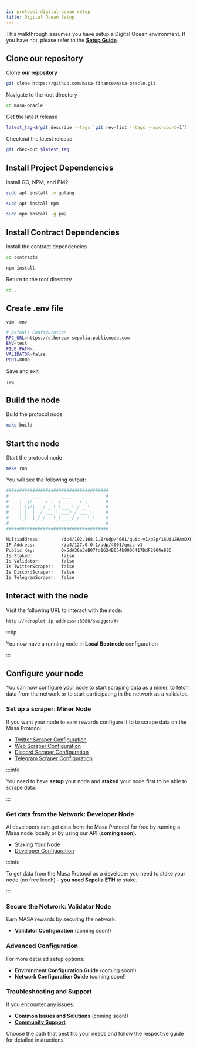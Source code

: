 ```yaml
---
id: protocol-digital-ocean-setup
title: Digital Ocean Setup
---
```


This walkthrough assumes you have setup a Digital Ocean environment. If you have not, please refer to the **[Setup Guide](../masa-subnet/shared/create-environment.md)**.

## Clone our repository

Clone **[our repository](https://github.com/masa-finance/masa-oracle.git)**

```bash
git clone https://github.com/masa-finance/masa-oracle.git
```

Navigate to the root directory

```bash
cd masa-oracle
```

Get the latest release

```bash
latest_tag=$(git describe --tags `git rev-list --tags --max-count=1`)
```

Checkout the latest release

```bash
git checkout $latest_tag
```

## Install Project Dependencies

install GO, NPM, and PM2

```bash
sudo apt install -y golang
```

```bash
sudo apt install npm
```

```bash
sudo npm install -g pm2
```

## Install Contract Dependencies

Install the contract dependencies

```bash
cd contracts
```

```bash
npm install
```

Return to the root directory

```bash
cd ..
```

## Create .env file

```bash
vim .env
```

```bash
# Default Configuration
RPC_URL=https://ethereum-sepolia.publicnode.com
ENV=test
FILE_PATH=.
VALIDATOR=false
PORT=8080
```

Save and exit

```bash
:wq
```

## Build the node

Build the protocol node

```bash
make build
```

## Start the node

Start the protocol node

```bash
make run
```

You will see the following output:

```bash
#######################################
#     __  __    _    ____    _        #
#    |  \/  |  / \  / ___|  / \       #
#    | |\/| | / _ \ \___ \ / _ \      #
#    | |  | |/ ___ \ ___) / ___ \     #
#    |_|  |_/_/   \_\____/_/   \_\    #
#                                     #
#######################################

Multiaddress:        /ip4/192.168.1.8/udp/4001/quic-v1/p2p/16Uiu2HAmDXWNV9RXVoRsbt9z7pFSsKS2KdpN7HHFVLdFZmS7iCvo
IP Address:          /ip4/127.0.0.1/udp/4001/quic-v1
Public Key:          0x5dA36a3eB07fd1624B054b99D6417DdF2904e826
Is Staked:           false
Is Validator:        false
Is TwitterScraper:   false
Is DiscordScraper:   false
Is TelegramScraper:  false
```

## Interact with the node

Visit the following URL to interact with the node:

```bash
http://<droplet-ip-address>:8080/swagger/#/
```

:::tip

You now have a running node in **Local Bootnode** configuration

:::

## Configure your node

You can now configure your node to start scraping data as a miner, to fetch data from the network or to start participating in the network as a validator.

### Set up a scraper: Miner Node

If you want your node to earn rewards configure it to to scrape data on the Masa Protocol.

- [Twitter Scraper Configuration](/docs/masa-protocol/protocol-twitter-scraper-config.md)
- [Web Scraper Configuration](/docs/masa-protocol/protocol-web-scraper-config.md)
- [Discord Scraper Configuration](/docs/masa-protocol/protocol-discord-scraper-config.md)
- [Telegram Scraper Configuration](/docs/masa-protocol/protocol-telegram-scraper-config.md)

:::info

You need to have **setup** your node and **staked** your node first to be able to scrape data:

:::

### Get data from the Network: Developer Node

AI developers can get data from the Masa Protocol for free by running a Masa node locally or by using our API (**coming soon**).

- [Staking Your Node](/docs/masa-protocol/protocol-staking-guide.md)
- [Developer Configuration](/docs/masa-protocol/protocol-developer-config.md)

:::info

To get data from the Masa Protocol as a developer you need to stake your node (no free leech) - **you need Sepolia ETH** to stake.

:::

### Secure the Network: Validator Node

Earn MASA rewards by securing the network:

- **Validator Configuration** (coming soon!)

### Advanced Configuration

For more detailed setup options:

- **Environment Configuration Guide** (coming soon!)
- **Network Configuration Guide** (coming soon!)

### Troubleshooting and Support

If you encounter any issues:

- **Common Issues and Solutions** (coming soon!)
- [**Community Support**](/docs/masa-subnet/validator/9-join-community.md)

Choose the path that best fits your needs and follow the respective guide for detailed instructions.
